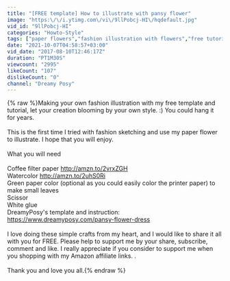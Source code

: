 ```yaml
---
title: "[FREE template] How to illustrate with pansy flower"
image: "https:\/\/i.ytimg.com\/vi\/9llPobcj-HI\/hqdefault.jpg"
vid_id: "9llPobcj-HI"
categories: "Howto-Style"
tags: ["paper flowers","fashion illustration with flowers","free tutorials"]
date: "2021-10-07T04:58:57+03:00"
vid_date: "2017-08-10T12:46:17Z"
duration: "PT1M30S"
viewcount: "2995"
likeCount: "107"
dislikeCount: "0"
channel: "Dreamy Posy"
---
```

{% raw %}Making your own fashion illustration with my free template and tutorial, let your creation blooming by your own style. :) You could hang it for years.<br /><br />This is the first time I tried with fashion sketching and use my paper flower to illustrate. I hope that you will enjoy.<br /><br />What you will need <br /><br />Coffee filter paper <a rel="nofollow" target="blank" href="http://amzn.to/2vrxZGH">http://amzn.to/2vrxZGH</a><br />Watercolor <a rel="nofollow" target="blank" href="http://amzn.to/2uhS0Ri">http://amzn.to/2uhS0Ri</a><br />Green paper color (optional as you could easily color the printer paper) to make small leaves<br />Scissor<br />White glue<br />DreamyPosy's template and instruction: <a rel="nofollow" target="blank" href="https://www.dreamyposy.com/pansy-flower-dress">https://www.dreamyposy.com/pansy-flower-dress</a><br /><br />I love doing these simple crafts from my heart, and I would like to share it all with you for FREE. Please help to support me by your share, subscribe, comment and like.  I really appreciate if you consider to support me when you shopping with my Amazon affiliate links. .<br /><br />Thank you and love you all.{% endraw %}
